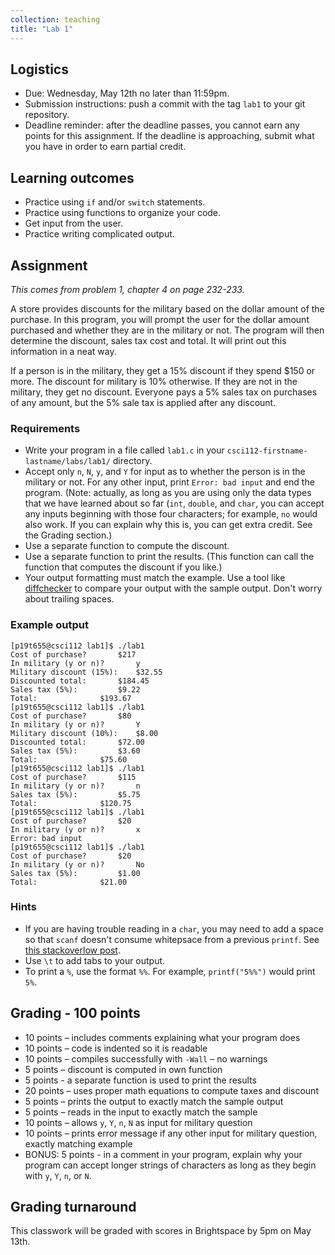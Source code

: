 ```yaml
---
collection: teaching
title: "Lab 1"
---
```


## Logistics
* Due: Wednesday, May 12th no later than 11:59pm.
* Submission instructions: push a commit with the tag `lab1` to your git
	repository.
* Deadline reminder: after the deadline passes, you cannot earn any points for
	this assignment. If the deadline is approaching, submit what you have in
	order to earn partial credit.

## Learning outcomes
* Practice using `if` and/or `switch` statements.
* Practice using functions to organize your code.
* Get input from the user.
* Practice writing complicated output.

## Assignment

*This comes from problem 1, chapter 4 on page 232-233.*

A store provides discounts for the military based on the dollar amount of the
purchase.
In this program, you will prompt the user for the dollar amount purchased and whether they are in the military or not.
The program will then determine the discount, sales tax cost and total.
It will print out this information in a neat way.

If a person is in the military, they get a 15% discount if they spend $150 or more.
The discount for military is 10% otherwise.
If they are not in the military, they get no discount. Everyone pays a 5% sales
tax on purchases of any amount, but the 5% sale tax is applied after any
discount.

### Requirements
* Write your program in a file called `lab1.c` in your
	`csci112-firstname-lastname/labs/lab1/` directory.
* Accept only `n`, `N`, `y`, and `Y` for input as to whether the person is in
	the military or not. For any other input, print `Error: bad input` and end
	the program. (Note: actually, as long as you are using only the data types
	that we have learned about so far (`int`, `double`, and `char`,
	you can accept any inputs beginning with
	those four characters; for example, `no` would also work. If you can
	explain why this is, you can get extra credit. See the Grading section.)
* Use a separate function to compute the discount.
* Use a separate function to print the results. (This function can call the
	function that computes the discount if you like.)
* Your output formatting must match the example. Use a tool like
	[diffchecker](https://www.diffchecker.com/) to compare your output with the sample
	output. Don't worry about trailing spaces.

### Example output
```
[p19t655@csci112 lab1]$ ./lab1
Cost of purchase?		$217
In military (y or n)?		y
Military discount (15%):	$32.55
Discounted total:		$184.45
Sales tax (5%):			$9.22
Total:				$193.67
[p19t655@csci112 lab1]$ ./lab1
Cost of purchase?		$80
In military (y or n)?		Y
Military discount (10%):	$8.00
Discounted total:		$72.00
Sales tax (5%):			$3.60
Total:				$75.60
[p19t655@csci112 lab1]$ ./lab1
Cost of purchase?		$115
In military (y or n)?		n
Sales tax (5%):			$5.75
Total:				$120.75
[p19t655@csci112 lab1]$ ./lab1
Cost of purchase?		$20
In military (y or n)?		x
Error: bad input
[p19t655@csci112 lab1]$ ./lab1
Cost of purchase?		$20
In military (y or n)?		No
Sales tax (5%):			$1.00
Total:				$21.00
```

### Hints
* If you are having trouble reading in a `char`, you may need to add a space so
	that `scanf` doesn't consume whitepsace from a previous `printf`. See [this
	stackoverlow
	post](https://stackoverflow.com/questions/13542055/how-to-do-scanf-for-single-char-in-c/13543113).
* Use `\t` to add tabs to your output.
* To print a `%`, use the format `%%`. For example, `printf("5%%")` would print
	`5%`.

## Grading - 100 points
* 10 points – includes comments explaining what your program does
* 10 points – code is indented so it is readable
* 10 points – compiles successfully with `-Wall` – no warnings
* 5 points – discount is computed in own function
* 5 points - a separate function is used to print the results
* 20 points – uses proper math equations to compute taxes and discount
* 5 points – prints the output to exactly match the sample output
* 5 points – reads in the input to exactly match the sample
* 10 points – allows `y`, `Y`, `n`, `N` as input for military question
* 10 points – prints error message if any other input for military question, exactly matching example
* BONUS: 5 points - in a comment in your program, explain why your program can
	accept longer strings of characters as long as they begin with `y`, `Y`,
	`n`, or `N`.

## Grading turnaround
This classwork will be graded with scores in Brightspace by 5pm on May 13th.
